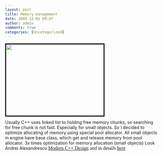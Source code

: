 ```yaml
---
layout: post
title: Memory management
date: 2009-12-01 09:47
author: admin
comments: true
categories: [Uncategorized]
---
```

<a onblur="try {parent.deselectBloggerImageGracefully();} catch(e) {}" href="http://2.bp.blogspot.com/_LfYx03jjmdk/SxTmMikpqMI/AAAAAAAAAus/R4ZYOjH9OsE/s1600/LIttleZombieSusie2.jpg"><img style="float:top; margin:0 10px 10px 0;cursor:pointer; border:solid 3px #000000;cursor:hand;width: 320px; height: 234px;" border="3" alt="" src="http://2.bp.blogspot.com/_LfYx03jjmdk/SxTmMikpqMI/AAAAAAAAAus/R4ZYOjH9OsE/s320/LIttleZombieSusie2.jpg" id="BLOGGER_PHOTO_ID_5410202155492157634" /></a><br /> Usually C++ uses linked list to holding free memory chunks, so searching for free chunk is not fast. Especially for small objects. So I decided to optimize allocating of memory using special pool allocator. All small objects in engine have base class, which  get and release memory from pool allocator. 3x times optimization for memory allocation (small objects)  Look Andrei Alexandrescu <span class="Apple-style-span"   style="  ;font-family:'Georgia, Times, serif';font-size:medium;"><a href="http://www.amazon.com/exec/obidos/ASIN/0201704315/modecdesi-20" target="_top">Modern C++ Design</a> and in details </span><span class="Apple-style-span"   style="font-family:'Georgia, Times, serif';font-size:medium;"><a href="http://books.google.com/books?id=aJ1av7UFBPwC&amp;pg=PA78&amp;lpg=PA78&amp;dq=Andrei+Alexandrescu+pool+allocator&amp;source=bl&amp;ots=YQfM1pOh7_&amp;sig=reCULuBCidrVZX9rJNgwdH-fiRE&amp;hl=en&amp;ei=ds8VS4vtD5CTkAWZgZWABw&amp;sa=X&amp;oi=book_result&amp;ct=result&amp;resnum=1&amp;ved=0CAgQ6AEwAA#v=onepage&amp;q=&amp;f=false">here</a></span>
